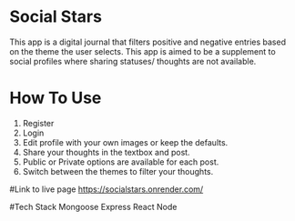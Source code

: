 # Social Stars

This app is a digital journal that filters positive and negative entries based on the theme the user selects.
This app is aimed to be a supplement to social profiles where sharing statuses/ thoughts are not available.

# How To Use
  1. Register
  2. Login
  3. Edit profile with your own images or keep the defaults.
  4. Share your thoughts in the textbox and post.
  5. Public or Private options are available for each post.
  6. Switch between the themes to filter your thoughts.
  
 #Link to live page
 https://socialstars.onrender.com/
  
#Tech Stack
  Mongoose
  Express
  React
  Node
